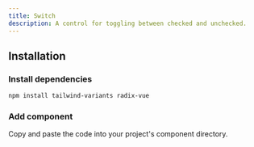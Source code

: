 ```yaml
---
title: Switch
description: A control for toggling between checked and unchecked.
---
```


<ComponentPreview name="Switch" />

## Installation

<Steps>

### Install dependencies

```bash
npm install tailwind-variants radix-vue
```

### Add component

Copy and paste the code into your project's component directory.

<ComponentCode name="Switch" type="ui" />

</Steps>
